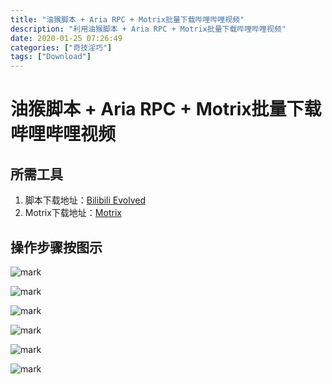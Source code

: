 ```yaml
---
title: "油猴脚本 + Aria RPC + Motrix批量下载哔哩哔哩视频"
description: "利用油猴脚本 + Aria RPC + Motrix批量下载哔哩哔哩视频"
date: 2020-01-25 07:26:49
categories: ["奇技淫巧"]
tags: ["Download"]
---
```


# 油猴脚本 + Aria RPC + Motrix批量下载哔哩哔哩视频

## 所需工具

1. 脚本下载地址：[Bilibili Evolved](https://greasyfork.org/zh-CN/scripts/373563-bilibili-evolved)
2. Motrix下载地址：[Motrix](https://motrix.app/)

## 操作步骤按图示

![mark](https://pic.yqqy.top/blog/20200125/e9UPKf8q5ecR.png "步骤一")

![mark](https://pic.yqqy.top/blog/20200125/Je0xBXHob5lf.png "步骤二")

![mark](https://pic.yqqy.top/blog/20200125/dIGN43XRXKlC.png "步骤三")

![mark](https://pic.yqqy.top/blog/20200125/uwqRImE86Ey2.png "步骤四")

![mark](https://pic.yqqy.top/blog/20200125/SEKLbsp7ignU.png "步骤五")

![mark](https://pic.yqqy.top/blog/20200125/17muq4KwuOtk.png "步骤六")